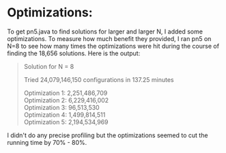 # Optimizations:

To get pn5.java to find solutions for larger and larger N, I added some optimizations. To measure how much benefit they provided, I ran pn5 on N=8 to see how many times the optimizations were hit during the course of finding the 18,656 solutions. Here is the output:

>
>Solution for N = 8
>
>Tried 24,079,146,150 configurations in 137.25 minutes
>
>Optimization 1: 2,251,486,709  
>Optimization 2: 6,229,416,002  
>Optimization 3: 96,513,530  
>Optimization 4: 1,499,814,511  
>Optimization 5: 2,194,534,969  
>

I didn't do any precise profiling but the optimizations seemed to cut the running time by 70% - 80%.
